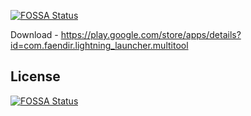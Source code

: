 [![FOSSA Status](https://app.fossa.io/api/projects/git%2Bgithub.com%2FF43nd1r%2FMultitool.svg?type=shield)](https://app.fossa.io/projects/git%2Bgithub.com%2FF43nd1r%2FMultitool?ref=badge_shield)

Download - https://play.google.com/store/apps/details?id=com.faendir.lightning_launcher.multitool


## License
[![FOSSA Status](https://app.fossa.io/api/projects/git%2Bgithub.com%2FF43nd1r%2FMultitool.svg?type=large)](https://app.fossa.io/projects/git%2Bgithub.com%2FF43nd1r%2FMultitool?ref=badge_large)